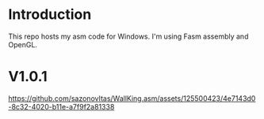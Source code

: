 # Introduction
This repo hosts my asm code for Windows. I'm using Fasm assembly and OpenGL.
# V1.0.1

https://github.com/sazonovItas/WallKing.asm/assets/125500423/4e7143d0-8c32-4020-b11e-a7f9f2a81338
